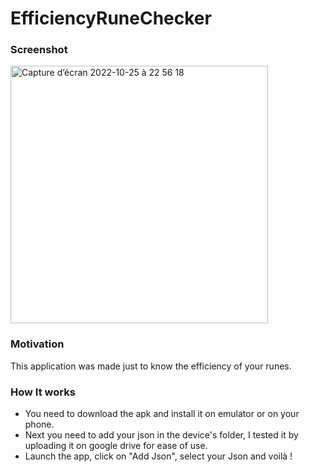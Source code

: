 # EfficiencyRuneChecker

### Screenshot

<img width="412" alt="Capture d’écran 2022-10-25 à 22 56 18" src="https://user-images.githubusercontent.com/10774115/197880277-98586f0c-d343-4374-b92a-b75007174eee.png">

### Motivation

This application was made just to know the efficiency of your runes.

### How It works

- You need to download the apk and install it on emulator or on your phone. 
- Next you need to add your json in the device's folder, I tested it by uploading it on google drive for ease of use.
- Launch the app, click on "Add Json", select your Json and voilà !
